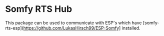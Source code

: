 # Somfy RTS Hub

This package can be used to communicate with ESP's which have [somfy-rts-esp](https://github.com/LukasHirsch99/ESP-Somfy] installed.
